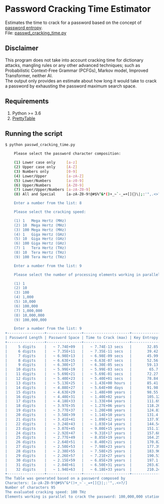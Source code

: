 # Password Cracking Time Estimator
Estimates the time to crack for a password based on the concept of [password entropy](https://en.wikipedia.org/wiki/Password_strength).  
File: [passwd_cracking_time.py](https://github.com/rvitale3/Tools/blob/main/Security/Cryptography/source/passwd_cracking_time.py)  
## Disclaimer
This program does not take into account cracking time for dictionary attacks, mangling rules or any other advanced techniques; such as Probabilistic Context-Free Grammar (PCFGs), Markov model, Improved Transformer, neither AI.  
The output only provides an estimate about how long it would take to crack a password by exhausting the password maximum search space.  
## Requirements
1. Python >= 3.6  
2. [PrettyTable](https://pypi.org/project/prettytable/)  
## Running the script
```bash
$ python passwd_cracking_time.py

    Please select the password character composition:

    (1) Lower case only     [a-z]
    (2) Upper case only     [A-Z]
    (3) Numbers only        [0-9]
    (4) Lower/Upper         [a-zA-Z]
    (5) Lower/Numbers       [a-z0-9]
    (6) Upper/Numbers       [A-Z0-9]
    (7) Lower/Upper/Numbers [a-zA-Z0-9]
    (8) All and Special     [a-zA-Z0-9!@#$%^&*()+_~`-_=+[]{}\|;:'",.<>?/]

    Enter a number from the list: 8

    Please select the cracking speed:

    (1) 1   Mega Hertz (MHz)
    (2) 10  Mega Hertz (MHz)
    (3) 100 Mega Hertz (MHz)
    (4) 1   Giga Hertz (GHz)
    (5) 10  Giga Hertz (GHz)
    (6) 100 Giga Hertz (GHz)
    (7) 1   Tera Hertz (THz)
    (8) 10  Tera Hertz (THz)
    (9) 100 Tera Hertz (THz)

    Enter a number from the list: 9

    Please select the number of processing elements working in parallel:

    (1) 1
    (2) 10
    (3) 100
    (4) 1,000
    (5) 10,000
    (6) 100,000
    (7) 1,000,000   
    (8) 10,000,000
    (9) 100,000,000

    Enter a number from the list: 9
+-----------------+----------------+---------------------+--------------------+
| Password Length | Password Space | Time to Crack (max) | Key Entropy (bits) |
+-----------------+----------------+---------------------+--------------------+
|     5 digits    |   ~ 7.74E+09   |   ~ 7.74E-13 secs   |       32.85        |
|     6 digits    |   ~ 7.35E+11   |   ~ 7.35E-11 secs   |       39.42        |
|     7 digits    |   ~ 6.98E+13   |   ~ 6.98E-09 secs   |       45.99        |
|     8 digits    |   ~ 6.63E+15   |   ~ 6.63E-07 secs   |       52.56        |
|     9 digits    |   ~ 6.30E+17   |   ~ 6.30E-05 secs   |       59.13        |
|    10 digits    |   ~ 5.99E+19   |   ~ 5.99E-03 secs   |        65.7        |
|    11 digits    |   ~ 5.69E+21   |   ~ 5.69E-01 secs   |       72.27        |
|    12 digits    |   ~ 5.40E+23   |   ~ 5.40E+01 secs   |       78.84        |
|    13 digits    |   ~ 5.13E+25   |   ~ 1.43E+00 hours  |       85.41        |
|    14 digits    |   ~ 4.88E+27   |   ~ 5.64E+00 days   |       91.98        |
|    15 digits    |   ~ 4.63E+29   |   ~ 1.48E+00 years  |       98.55        |
|    16 digits    |   ~ 4.40E+31   |   ~ 1.40E+02 years  |       105.12       |
|    17 digits    |   ~ 4.18E+33   |   ~ 1.33E+04 years  |       111.69       |
|    18 digits    |   ~ 3.97E+35   |   ~ 1.27E+06 years  |       118.26       |
|    19 digits    |   ~ 3.77E+37   |   ~ 1.20E+08 years  |       124.83       |
|    20 digits    |   ~ 3.58E+39   |   ~ 1.14E+10 years  |       131.4        |
|    21 digits    |   ~ 3.41E+41   |   ~ 1.09E+12 years  |       137.97       |
|    22 digits    |   ~ 3.24E+43   |   ~ 1.03E+14 years  |       144.54       |
|    23 digits    |   ~ 3.07E+45   |   ~ 9.80E+15 years  |       151.11       |
|    24 digits    |   ~ 2.92E+47   |   ~ 9.31E+17 years  |       157.68       |
|    25 digits    |   ~ 2.77E+49   |   ~ 8.85E+19 years  |       164.25       |
|    26 digits    |   ~ 2.64E+51   |   ~ 8.40E+21 years  |       170.82       |
|    27 digits    |   ~ 2.50E+53   |   ~ 7.98E+23 years  |       177.39       |
|    28 digits    |   ~ 2.38E+55   |   ~ 7.58E+25 years  |       183.96       |
|    29 digits    |   ~ 2.26E+57   |   ~ 7.21E+27 years  |       190.53       |
|    30 digits    |   ~ 2.15E+59   |   ~ 6.85E+29 years  |       197.1        |
|    31 digits    |   ~ 2.04E+61   |   ~ 6.50E+31 years  |       203.67       |
|    32 digits    |   ~ 1.94E+63   |   ~ 6.18E+33 years  |       210.24       |
+-----------------+----------------+---------------------+--------------------+
The Table was generated based on a password composed by
Characters: [a-zA-Z0-9!@#$%^&*()+_~`-_=+[]{}|;:'",.<>?/]
Number of characters 95
The evaluated cracking speed: 100 THz
Elements working is parallel to crack the password: 100,000,000 station(s)
```
